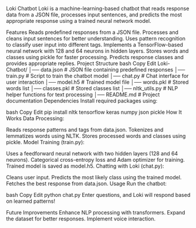 Loki Chatbot
Loki is a machine-learning-based chatbot that reads response data from a JSON file, processes input sentences, and predicts the most appropriate response using a trained neural network model.

Features
Reads predefined responses from a JSON file.
Processes and cleans input sentences for better understanding.
Uses pattern recognition to classify user input into different tags.
Implements a TensorFlow-based neural network with 128 and 64 neurons in hidden layers.
Stores words and classes using pickle for faster processing.
Predicts response classes and provides appropriate replies.
Project Structure
bash
Copy
Edit
Loki-Chatbot/
│── data.json                # JSON file containing predefined responses
│── train.py                 # Script to train the chatbot model
│── chat.py                  # Chat interface for user interaction
│── model.h5                 # Trained model file
│── words.pkl                # Stored words list
│── classes.pkl              # Stored classes list
│── nltk_utils.py            # NLP helper functions for text processing
│── README.md                # Project documentation
Dependencies
Install required packages using:

bash
Copy
Edit
pip install nltk tensorflow keras numpy json pickle
How It Works
Data Processing:

Reads response patterns and tags from data.json.
Tokenizes and lemmatizes words using NLTK.
Stores processed words and classes using pickle.
Model Training (train.py):

Uses a feedforward neural network with two hidden layers (128 and 64 neurons).
Categorical cross-entropy loss and Adam optimizer for training.
Trained model is saved as model.h5.
Chatting with Loki (chat.py):

Cleans user input.
Predicts the most likely class using the trained model.
Fetches the best response from data.json.
Usage
Run the chatbot:

bash
Copy
Edit
python chat.py
Enter questions, and Loki will respond based on learned patterns!

Future Improvements
Enhance NLP processing with transformers.
Expand the dataset for better responses.
Implement voice interaction.
